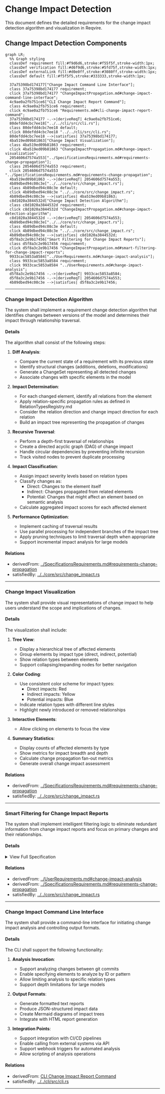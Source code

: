 # Change Impact Detection

This document defines the detailed requirements for the change impact detection algorithm and visualization in Reqvire. 

## Change Impact Detection Components
```mermaid
graph LR;
  %% Graph styling
  classDef requirement fill:#f9d6d6,stroke:#f55f5f,stroke-width:1px;
  classDef verification fill:#d6f9d6,stroke:#5fd75f,stroke-width:1px;
  classDef externalLink fill:#d0e0ff,stroke:#3080ff,stroke-width:1px;
  classDef default fill:#f5f5f5,stroke:#333333,stroke-width:1px;

  37a75398bd174177["Change Impact Command Line Interface"];
  class 37a75398bd174177 requirement;
  click 37a75398bd174177 "ChangeImpactPropagation.md#change-impact-command-line-interface";
  4c9ae0a2fb751ce6["CLI Change Impact Report Command"];
  class 4c9ae0a2fb751ce6 requirement;
  click 4c9ae0a2fb751ce6 "Requirements.md#cli-change-impact-report-command";
  37a75398bd174177 -.->|deriveReqT| 4c9ae0a2fb751ce6;
  80defdd4cbc7ee18["../../cli/src/cli.rs"];
  class 80defdd4cbc7ee18 default;
  click 80defdd4cbc7ee18 "../../cli/src/cli.rs";
  80defdd4cbc7ee18 -->|satisfies| 37a75398bd174177;
  4ba519ed09b81863["Change Impact Visualization"];
  class 4ba519ed09b81863 requirement;
  click 4ba519ed09b81863 "ChangeImpactPropagation.md#change-impact-visualization";
  2054606d7574a553["../SpecificationsRequirements.md#requirements-change-propagation"];
  class 2054606d7574a553 requirement;
  click 2054606d7574a553 "../SpecificationsRequirements.md#requirements-change-propagation";
  4ba519ed09b81863 -.->|deriveReqT| 2054606d7574a553;
  4b89dbed94c08c3e["../../core/src/change_impact.rs"];
  class 4b89dbed94c08c3e default;
  click 4b89dbed94c08c3e "../../core/src/change_impact.rs";
  4b89dbed94c08c3e -->|satisfies| 4ba519ed09b81863;
  c8d1020a3844532d["Change Impact Detection Algorithm"];
  class c8d1020a3844532d requirement;
  click c8d1020a3844532d "ChangeImpactPropagation.md#change-impact-detection-algorithm";
  c8d1020a3844532d -.->|deriveReqT| 2054606d7574a553;
  4b89dbed94c08c3e["../../core/src/change_impact.rs"];
  class 4b89dbed94c08c3e default;
  click 4b89dbed94c08c3e "../../core/src/change_impact.rs";
  4b89dbed94c08c3e -->|satisfies| c8d1020a3844532d;
  d5f8a3c2e9b17456["Smart Filtering for Change Impact Reports"];
  class d5f8a3c2e9b17456 requirement;
  click d5f8a3c2e9b17456 "ChangeImpactPropagation.md#smart-filtering-for-change-impact-reports";
  9933cac5853a8584["../UserRequirements.md#change-impact-analysis"];
  class 9933cac5853a8584 requirement;
  click 9933cac5853a8584 "../UserRequirements.md#change-impact-analysis";
  d5f8a3c2e9b17456 -.->|deriveReqT| 9933cac5853a8584;
  d5f8a3c2e9b17456 -.->|deriveReqT| 2054606d7574a553;
  4b89dbed94c08c3e -->|satisfies| d5f8a3c2e9b17456;
```

---

### Change Impact Detection Algorithm

The system shall implement a requirement change detection algorithm that identifies changes between versions of the model and determines their impact through relationship traversal.

#### Details

The algorithm shall consist of the following steps:

1. **Diff Analysis**:
   - Compare the current state of a requirement with its previous state
   - Identify structural changes (additions, deletions, modifications)
   - Generate a ChangeSet representing all detected changes
   - Associate changes with specific elements in the model

2. **Impact Determination**:
   - For each changed element, identify all relations from the element
   - Apply relation-specific propagation rules as defined in RelationTypesRegistry.md
   - Consider the relation direction and change impact direction for each relation
   - Build an impact tree representing the propagation of changes

3. **Recursive Traversal**:
   - Perform a depth-first traversal of relationships
   - Create a directed acyclic graph (DAG) of change impact
   - Handle circular dependencies by preventing infinite recursion
   - Track visited nodes to prevent duplicate processing

4. **Impact Classification**:
   - Assign impact severity levels based on relation types
   - Classify changes as:
     - Direct: Changes to the element itself
     - Indirect: Changes propagated from related elements
     - Potential: Changes that might affect an element based on semantic analysis
   - Calculate aggregated impact scores for each affected element

6. **Performance Optimization**:
   - Implement caching of traversal results
   - Use parallel processing for independent branches of the impact tree
   - Apply pruning techniques to limit traversal depth when appropriate
   - Support incremental impact analysis for large models

#### Relations
  * derivedFrom: [../SpecificationsRequirements.md#requirements-change-propagation](../SpecificationsRequirements.md#requirements-change-propagation)  
  * satisfiedBy: [../../core/src/change_impact.rs](../../core/src/change_impact.rs)

---

### Change Impact Visualization

The system shall provide visual representations of change impact to help users understand the scope and implications of changes.

#### Details

The visualization shall include:

1. **Tree View**:
   - Display a hierarchical tree of affected elements
   - Group elements by impact type (direct, indirect, potential)
   - Show relation types between elements
   - Support collapsing/expanding nodes for better navigation

2. **Color Coding**:
   - Use consistent color scheme for impact types:
     - Direct impacts: Red
     - Indirect impacts: Yellow
     - Potential impacts: Blue
   - Indicate relation types with different line styles
   - Highlight newly introduced or removed relationships

3. **Interactive Elements**:
   - Allow clicking on elements to focus the view

4. **Summary Statistics**:
   - Display counts of affected elements by type
   - Show metrics for impact breadth and depth
   - Calculate change propagation fan-out metrics
   - Generate overall change impact assessment

#### Relations
  * derivedFrom: [../SpecificationsRequirements.md#requirements-change-propagation](../SpecificationsRequirements.md#requirements-change-propagation)  
  * satisfiedBy: [../../core/src/change_impact.rs](../../core/src/change_impact.rs)

---

### Smart Filtering for Change Impact Reports

The system shall implement intelligent filtering logic to eliminate redundant information from change impact reports and focus on primary changes and their relationships.

#### Details

<details>
<summary>View Full Specification</summary>


The smart filtering shall implement the following logic:

1. **Primary Change Detection**:
   - Distinguish between primary changes (elements that are modified, added, or removed as the main focus) and secondary changes (elements that appear in relations of primary changes)
   - Filter out new elements that are already referenced in the relations of other new elements to prevent duplicate entries

2. **Filtering Rules**:
   - **Eliminate Redundant New Elements**: If a new element is referenced in the relations of another new element, do not show it separately in the "New Elements" section
   - **Show Only Independent New Elements**: New elements should only appear in their own section if they are not already covered by relationships from other new elements
   - **Relation Context Marking**: When displaying relations, optionally mark elements that are new with "(new)" suffix to provide context about which relation targets are also new without duplicating information

3. **Hierarchical Organization**:
   - Present changes in order of importance: modified elements first, then independent new elements, then removed elements
   - Group related changes together to show impact chains clearly
   - Maintain complete traceability while reducing visual clutter

4. **Benefits**:
   - **Reduced Clutter**: Eliminates redundant information that appears in multiple places
   - **Improved Focus**: Readers can quickly identify primary changes without scanning duplicate entries
   - **Clear Context**: New elements are shown in their most relevant relationship context
   - **Better Readability**: Reports are more concise while maintaining complete information

#### Example

**Before Smart Filtering:**
```
New Elements:
- Element A (new)
- Element B (new)  
- Element C (new)

Modified Elements:
- Element X
  Relations:
  * refines: Element A
  * verifiedBy: Element B
```

**After Smart Filtering:**
```
Modified Elements:
- Element X  
  Relations:
  * refines: Element A (new)
  * verifiedBy: Element B (new)

New Elements:
- Element C (new)
```

</details>

#### Relations
  * derivedFrom: [../UserRequirements.md#change-impact-analysis](../UserRequirements.md#change-impact-analysis)
  * derivedFrom: [../SpecificationsRequirements.md#requirements-change-propagation](../SpecificationsRequirements.md#requirements-change-propagation)
  * satisfiedBy: [../../core/src/change_impact.rs](../../core/src/change_impact.rs)

---

### Change Impact Command Line Interface

The system shall provide a command-line interface for initiating change impact analysis and controlling output formats.

#### Details

The CLI shall support the following functionality:

1. **Analysis Invocation**:
   - Support analyzing changes between git commits
   - Enable specifying elements to analyze by ID or pattern
   - Allow limiting analysis to specific relation types
   - Support depth limitations for large models

2. **Output Formats**:
   - Generate formatted text reports
   - Produce JSON-structured impact data
   - Create Mermaid diagrams of impact trees
   - Integrate with HTML report generation

3. **Integration Points**:
   - Support integration with CI/CD pipelines
   - Enable calling from external systems via API
   - Support webhook triggers for automated analysis
   - Allow scripting of analysis operations

#### Relations
  * derivedFrom: [CLI Change Impact Report Command](../SystemRequirements/Requirements.md#cli-change-impact-report-command)
  * satisfiedBy: [../../cli/src/cli.rs](../../cli/src/cli.rs)

---
